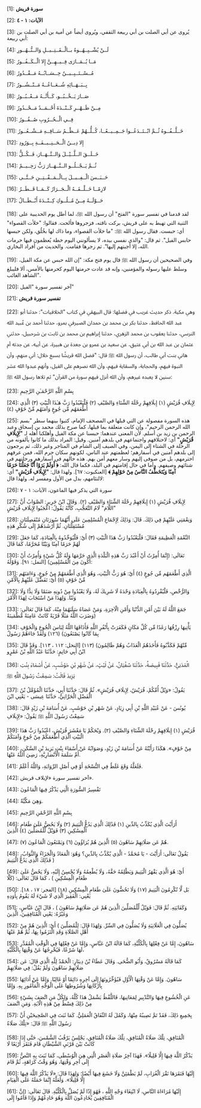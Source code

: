 [1]: **سورة قريش**

[2]: **الآيات: ١ - ٤**

[3]: يُروى عن أبي الصلت بن أبي ربيعة الثقفي، ويُروى أيضاً عن أمية بن أبي الصلت بن أبي ربيعة:

[4]: لَــنْ يُشْــبِــهُــوهُ بــالْــقَــتِــيــلِ وَالــنُّــهُــورِ

[5]: مَــا يُــمَــارَى فِــيــهِــنَّ إِلا الْــكَــفُــورُ

[6]: مُــسْــتَــبِــيــنٌ حِــسَــابُــهُ مَــقْــدُورُ

[7]: بِــبَــهَــائِهِ شُــعَــاعُــهُ مَــنْــشُــورُ

[8]: صَــارَ يَــخْــبُــو، كَــأَنَّــهُ مَــعْــبُــورُ

[9]: مِــنْ ظَــهْــرِ كَــنْــدَةَ أَحْــمَــدٌ مَــحْــدُورُ

[10]: فِــي الْــحُــرُوبِ صُــقُــورُ

[11]: خَــلَّــفُــوهُ ثُــمَّ ابْــتَــدَعُــوا جَــمِــيــعًــا، كُــلُّــهُمْ عَــظْــمُ سَــاقِــهِ مَــشْــعُــورُ

[12]: إِلا دِيــنُ الْــحَــنِــيــفَــةِ بِــوَرُودِ

[13]: خَــلَــقَ الــلَّــيْــلَ وَالــنَّــهَــارَ، فَــكُــلُّ

[14]: ثُــمَّ يَــجْــلُــو الــنَّــهَــارَ رَبٌّ رَحِــيــمٌ

[15]: حَــبَــسَ الْــفِــيــلَ بِــالْــمَــفْــتِــنِ حَــتَّــى

[16]: لازِمًــا خَــلْــقَــهُ الْــجَــرَارُ كَــمَــا قَــطَــرُ

[17]: حَــوْلَــهُ مِــنْ مُــلُــوكِ كِــنْــدَةَ أَبْــطَــالُ

[18]: لقد قدمنا في تفسير سورة "الفتح" أن رسول الله ﷺ، لما أطل يوم الحديبية على الثنية التي تهبط به على قريش، بركت ناقته، فزجروها فألحت. فقالوا: "خلأت القصواء" أي: حبست. فقال رسول الله ﷺ: "ما خلأت القصواء، وما ذاك لها بخُلُق، ولكن حبسها حابس الفيل". ثم قال: "والذي نفسي بيده، لا يسألونني اليوم خطة يُعظمون فيها حرمات الله، إلا أجبتهم إليها". ثم زجرها فقامت. والحديث من أفراد البخاري.

[19]: وفي الصحيحين أن رسول الله ﷺ قال يوم فتح مكة: "إن الله حبس عن مكة الفيل، وسلط عليها رسوله والمؤمنين، وإنه قد عادت حرمتها اليوم كحرمتها بالأمس، ألا فليبلغ الشاهد الغائب".

[20]: آخر تفسير سورة "الفيل"

[21]: **تفسير سورة قريش**

[22]: وهي مكية. ذكر حديث غريب في فضلها: قال البيهقي في كتاب "الخلافيات": حدثنا أبو عبد الله الحافظ، حدثنا بكر بن محمد بن حمدان الصيرفي بمرو، حدثنا أحمد بن عُبيد الله النرسي، حدثنا يعقوب بن محمد الزهري، حدثنا إبراهيم بن محمد بن ثابت بن شرحبيل، حدثني عثمان بن عبد الله بن أبي عتيق، عن سعيد بن عمرو بن جعدة بن هبيرة، عن أبيه، عن جدته أم هاني بنت أبي طالب، أن رسول الله ﷺ قال: "فضل الله قريشًا بسبع خلال: أني منهم، وأن النبوة فيهم، والحجابة، والسقاية فيهم، وأن الله نصرهم على الفيل، وأنهم عبدوا الله عشر سنين لا يعبده غيرهم، وأن الله أنزل فيهم سورة من القرآن" ثم تلاها رسول الله ﷺ:

[23]: بِسْمِ اللَّهِ الرَّحْمَـٰنِ الرَّحِيمِ

[24]: لِإِيلَافِ قُرَيْشٍ (١) إِيلَافِهِمْ رِحْلَةَ الشِّتَاءِ وَالصَّيْفِ (٢) فَلْيَعْبُدُوا رَبَّ هَـٰذَا الْبَيْتِ (٣) الَّذِي أَطْعَمَهُم مِّن جُوعٍ وَآمَنَهُم مِّنْ خَوْفٍ (٤)

[25]: هذه السورة مفصولة عن التي قبلها في المصحف الإمام، كتبوا بينهما سطر "بسم الله الرحمن الرحيم"، وإن كانت متعلقة بما قبلها، كما صرح بذلك محمد بن إسحاق وعبد الرحمن بن زيد بن أسلم. لأن المعنى عندهما: حبسنا عن مكة الفيل وأهلكنا أهله لـ **"لِإِيلَافِ قُرَيْشٍ"** أي: لاحتلافهم واجتماعهم في بلدهم آمنين. وقيل: المراد بذلك ما كانوا يألفونه من الرحلة في الشتاء إلى اليمن، وفي الصيف إلى الشام في المتاجر وغير ذلك، ثم يرجعون إلى بلدهم آمنين في أسفارهم؛ لعظمتهم عند الناس، لكونهم سكان حرم الله، فمن عرفهم احترمهم، بل من صوفى إليهم وسار معهم أمن بهم. هذه حالهم في أسفارهم ورحلتهم في شتائهم وصيفهم. وأما في حال إقامتهم في البلد، فكما قال الله: **﴿ أَوَلَمْ يَرَوْا أَنَّا جَعَلْنَا حَرَمًا آمِنًا وَيُتَخَطَّفُ النَّاسُ مِنْ حَوْلِهِمْ ﴾** [العنكبوت: ٦٧]. ولهذا قال: **"لِإِيلَافِ قُرَيْشٍ"** أي: لالتئامهم، بدل من الأول ومفسر له. ولهذا قال:

[26]: سورة التي يذكر فيها الماعون، الآيات: ١ - ٧

[27]: لِإِيلَافِ قُرَيْشٍ (١) إِيلَافِهِمْ رِحْلَةَ الشِّتَاءِ وَالصَّيْفِ (٢). وَقَالَ ابْنُ جَرِيرٍ: الصَّوَابُ أَنَّ "اللَّامَ" لَامُ التَّعَجُّبِ، كَأَنَّهُ يَقُولُ: اعْجَبُوا لِإِيلَافِ قُرَيْشٍ

[28]: وَنِعْمَتِي عَلَيْهِمْ فِي ذَلِكَ. قَالَ: وَذَلِكَ لِإِجْمَاعِ الْمُسْلِمِينَ عَلَى أَنَّهُمَا سُورَتَانِ مُنْفَصِلَتَانِ مُسْتَقِلَّتَانِ. ثُمَّ أَرْشَدَهُمْ إِلَى شُكْرِ هَذِهِ

[29]: النِّعْمَةِ الْعَظِيمَةِ فَقَالَ: فَلْيَعْبُدُوا رَبَّ هَذَا الْبَيْتِ (٣) أَيْ: فَلْيُوَحِّدُوهُ بِالْعِبَادَةِ، كَمَا جَعَلَ لَهُمْ حَرَمًا آمِنًا وَبَيْتًا مُحَرَّمًا، كَمَا قَالَ

[30]: تَعَالَى: (إِنَّمَا أُمِرْتُ أَنْ أَعْبُدَ رَبَّ هَذِهِ الْبَلْدَةِ الَّذِي حَرَّمَهَا وَلَهُ كُلُّ شَيْءٍ وَأُمِرْتُ أَنْ أَكُونَ مِنَ الْمُسْلِمِينَ) [النمل: ٩١]. وَقَوْلُهُ:

[31]: الَّذِي أَطْعَمَهُم مِّن جُوعٍ (٤) أَيْ: هُوَ رَبُّ الْبَيْتِ، وَهُوَ الَّذِي أَطْعَمَهُمْ مِنْ جُوعٍ، وَءَامَنَهُم مِّنْ خَوْفٍ (٥) أَيْ: تَفَضَّلَ عَلَيْهِمْ بِالْأَمْنِ

[32]: وَالرُّخْصِ، فَلْيُفْرِدُوهُ بِالْعِبَادَةِ وَحْدَهُ لَا شَرِيكَ لَهُ، وَلَا يَعْبُدُوا مِنْ دُونِهِ صَنَمًا وَلَا نِدًّا وَلَا وَثَنًا. وَلِهَذَا مَنْ اسْتَجَابَ لِهَذَا الْأَمْرَ

[33]: جَمَعَ اللَّهُ لَهُ بَيْنَ أَمْنِ الدُّنْيَا وَأَمْنِ الْآخِرَةِ، وَمَنْ عَصَاهُ سَلَبَهُمَا مِنْهُ، كَمَا قَالَ تَعَالَى: (وَضَرَبَ اللَّهُ مَثَلًا قَرْيَةً كَانَتْ عَامِنَةً مُّطْمَينَةً

[34]: يَأْتِيهَا رِزْقُهَا رَغَدًا مِّن كُلِّ مَكَانٍ فَكَفَرَتْ بِأَنْفُرِ اللَّهِ فَأَذَاقَهَا اللَّهُ لِبَاسَ الْجُوعِ وَالْخَوْفِ بِمَا كَانُوا يَصْنَعُونَ) (١٢٦) وَلَقَدْ جَاءَهُمْ رَسُولٌ

[35]: مِّنْهُمْ فَكَذَّبُوهُ فَأَخَذَهُمُ الْعَذَابُ وَهُمْ ظَالِمُونَ) (١١٣) [النحل: ١١٢ ، ١١٣]. وَقَدْ قَالَ ابْنُ أَبِي حَاتِمٍ: حَدَّثَنَا عَبْدُ اللَّهِ بْنُ عَمْرٍو

[36]: الْمَدَنِيُّ، حَدَّثَنَا قَبِيصَةُ، حَدَّثَنَا سُفْيَانُ، عَنْ لَيْثٍ، عَنْ شَهْرِ بْنِ حَوْشَبٍ، عَنْ أَسْمَاءَ بِنْتِ يَزِيدَ قَالَتْ: سَمِعْتُ رَسُولَ اللَّهِ ﷺ

[37]: يَقُولُ: «وَيْلٌ أُمِّكُمْ، قُرَيْشٌ، لِإِيلَافِ قُرَيْشٍ». ثُمَّ قَالَ: حَدَّثَنَا أَبِي، حَدَّثَنَا الْمُؤَمَّلُ بْنُ الْفَضْلِ الْحَرَّانِيُّ، حَدَّثَنَا عِيسَى - يَعْنِي ابْنَ

[38]: يُونُسَ - عَنْ عُبَيْدِ اللَّهِ بْنِ أَبِي زِيَادٍ، عَنْ شَهْرِ بْنِ حَوْشَبٍ، عَنْ أُسَامَةَ بْنِ زَيْدٍ قَالَ: سَمِعْتُ رَسُولَ اللَّهِ ﷺ يَقُولُ: «لِإِيلَافِ

[39]: قُرَيْشٍ (١) إِيلَافِهِمْ رِحْلَةَ الشِّتَاءِ وَالصَّيْفِ (٢). وَيْحَكُمْ يَا مَعْشَرَ قُرَيْشٍ، اعْبُدُوا رَبَّ هَذَا الْبَيْتِ الَّذِي أَطْعَمَكُمْ مِنْ جُوعٍ وَآمَنَكُمْ

[40]: مِنْ خَوْفٍ». هَكَذَا رَأَيْتُهُ عَنْ أُسَامَةَ بْنِ زَيْدٍ، وَصَوَابُهُ عَنْ أَسْمَاءَ بِنْتِ يَزِيدَ بْنِ السَّكَنِ، أُمِّ سَلَمَةَ الْأَنْصَارِيَّةِ، رَضِيَ اللَّهُ عَنْهَا.

[41]: فَلَعَلَّهُ وَقَعَ غَلَطٌ فِي النُّسْخَةِ أَوْ فِي أَصْلِ الرِّوَايَةِ، وَاللَّهُ أَعْلَمُ.

[42]: آخر تفسير سورة «لإيلاف قريش».

[43]: تَفْسِيرُ السُّورَةِ الَّتِي يَذْكُرُ فِيهَا الْمَاعُونَ

[44]: وَهِيَ مَكِّيَّةٌ.

[45]: بِسْمِ اللَّهِ الرَّحْمَٰنِ الرَّحِيمِ

[46]: أَرَأَيْتَ الَّذِي يُكَذِّبُ بِالدِّينِ (١) فَذَٰلِكَ الَّذِي يَدُعُّ الْيَتِيمَ (٢) وَلَا يَحُضُّ عَلَىٰ طَعَامِ الْمِسْكِينِ (٣) فَوَيْلٌ لِّلْمُصَلِّينَ (٤) الَّذِينَ

[47]: هُمْ عَن صَلَاتِهِمْ سَاهُونَ (٥) الَّذِينَ هُمْ يُرَاؤُونَ (٦) وَيَمْنَعُونَ الْمَاعُونَ (٧).

[48]: يَقُولُ تَعَالَى: أَرَأَيْتَ - يَا مُحَمَّدُ - الَّذِي يُكَذِّبُ بِالدِّينِ؟ وَهُوَ: الْمَعَادُ وَالْجَزَاءُ وَالثَّوَابُ، فَذَٰلِكَ الَّذِي يَدُعُّ الْيَتِيمَ )

[49]: أَيْ: هُوَ الَّذِي يَقْهَرُ الْيَتِيمَ وَيَظْلِمُهُ حَقَّهُ، وَلَا يُطْعِمُهُ وَلَا يُحْسِنُ إِلَيْهِ، وَلَا يَحُضُّ عَلَىٰ طَعَامِ الْمِسْكِينِ ) ، كَمَا قَالَ تَعَالَى: (كَلَّا

[50]: بَل لَّا تُكْرِمُونَ الْيَتِيمَ (١٧) وَلَا تَحُضُّونَ عَلَىٰ طَعَامِ الْمِسْكِينِ (١٨) [الفجر: ۱۷ ، ۱۸]. يَعْنِي: الْفَقِيرَ الَّذِي لَا شَيْءَ لَهُ يَقُومُ بِأَوَدِهِ

[51]: وَكَفَايَتِهِ. ثُمَّ قَالَ: فَوَيْلٌ لِّلْمُصَلِّينَ الَّذِينَ هُمْ عَن صَلَاتِهِمْ سَاهُونَ ) ، قَالَ ابْنُ عَبَّاسٍ، وَغَيْرُهُ: يَعْنِي الْمُنَافِقِينَ، الَّذِينَ

[52]: يُصَلُّونَ فِي الْعَلَانِيَةِ وَلَا يُصَلُّونَ فِي السِّرِّ. وَلِهَذَا قَالَ: لِلْمُصَلِّينَ ) أَيْ: الَّذِينَ هُمْ مِنْ أَهْلِ الصَّلَاةِ وَقَدِ الْتَزَمُوا بِهَا، ثُمَّ هُمْ عَنْهَا

[53]: سَاهُونَ، إِمَّا عَنْ فِعْلِهَا بِالْكُلِّيَّةِ، كَمَا قَالَهُ ابْنُ عَبَّاسٍ، وَإِمَّا عَنْ فِعْلِهَا فِي الْوَقْتِ الْمُقَدَّرِ لَهَا شَرْعًا، فَيُخْرِجُهَا عَنْ وَقْتِهَا بِالْكُلِّيَّةِ،

[54]: كَمَا قَالَهُ مَسْرُوقٌ، وَأَبُو الضُّحَى. وَقَالَ عَطَاءُ بْنُ دِينَارٍ: الْحَمْدُ لِلَّهِ الَّذِي قَالَ: عَن صَلَاتِهِمْ سَاهُونَ وَلَمْ يَقُلْ: فِي صَلَاتِهِمْ

[55]: سَاهُونَ. وَإِمَّا عَنْ وَقْتِهَا الْأَوَّلِ فَيُؤَخِّرُونَهَا إِلَى آخِرِهِ دَائِمًا أَوْ غَالِبًا. وَإِمَّا عَنْ أَدَائِهَا بِأَرْكَانِهَا وَشُرُوطِهَا عَلَى الْوَجْهِ الْمَأْمُورِ بِهِ. وَإِمَّا

[56]: عَنِ الْخُشُوعِ فِيهَا وَالتَّدْبِيرِ لِمَعَانِيهَا، فَاللَّفْظُ يَشْمَلُ هَذَا كُلَّهُ، وَلِكُلِّ مَنِ اتَّصَفَ بِشَيْءٍ مِنْ ذَلِكَ قِسْطٌ مِنْ هَذِهِ الْآيَةِ. وَمَنِ اتَّصَفَ

[57]: بِجَمِيعِ ذَلِكَ، فَقَدْ تَمَّ نَصِيبُهُ مِنْهَا، وَكَمُلَ لَهُ النِّفَاقُ الْعَمَلِيُّ. كَمَا ثَبَتَ فِي الصَّحِيحَيْنِ أَنَّ رَسُولَ اللَّهِ ﷺ قَالَ: «تِلْكَ صَلَاةُ

[58]: الْمُنَافِقِ، تِلْكَ صَلَاةُ الْمُنَافِقِ، تِلْكَ صَلَاةُ الْمُنَافِقِ، يَجْلِسُ يَرْقُبُ الشَّمْسَ، حَتَّى إِذَا كَانَتْ بَيْنَ قَرْنَيِ الشَّيْطَانِ قَامَ فَنَقَرَ أَرْبَعًا لَا

[59]: يَذْكُرُ اللَّهَ فِيهَا إِلَّا قَلِيلًا». فَهَذَا آخِرُ صَلَاةِ الْعَصْرِ الَّتِي هِيَ الْوُسْطَى، كَمَا ثَبَتَ بِهِ النَّصُّ إِلَى آخِرِ وَقْتِهَا، وَهُوَ وَقْتُ كَرَاهَةٍ، ثُمَّ قَامَ

[60]: إِلَيْهَا فَنَقَرَهَا نَقْرَ الْغُرَابِ، لَمْ يَطْمَئِنَّ وَلَا خَشَعَ فِيهَا أَيْضًا؛ وَلِهَذَا قَالَ: «لَا يَذْكُرُ اللَّهَ فِيهَا إِلَّا قَلِيلًا». وَلَعَلَّهُ إِنَّمَا حَمَلَهُ عَلَى الْقِيَامِ

[61]: إِلَيْهَا مُرَاءَاةَ النَّاسِ، لَا ابْتِغَاءَ وَجْهِ اللَّهِ ، فَهُوَ إِذًا لَمْ يُصَلِّ بِالْكُلِّيَّةِ. قَالَ تَعَالَى: (إِنَّ الْمُنَافِقِينَ يُخَادِعُونَ اللَّهَ وَهُوَ خَادِعُهُمْ وَإِذَا قَامُوا إِلَى

